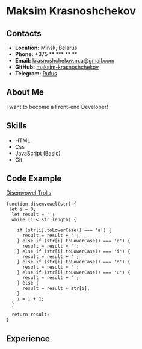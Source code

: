 # Maksim Krasnoshchekov

## Contacts

- **Location:** Minsk, Belarus
- **Phone:** +375 ** \*** \*\* \*\*
- **Email:** krasnoshchekov.m.a@gmail.com
- **GitHub:** [maksim-krasnoshchekov](https://github.com/maksim-krasnoshchekov)
- **Telegram:** [Rufus](https://t.me/Avko0o)

## About Me

I want to become a Front-end Developer!

## Skills

- HTML
- Css
- JavaScript (Basic)
- Git

## Code Example

[Disemvowel Trolls](https://www.codewars.com/kata/52fba66badcd10859f00097e)

```
function disemvowel(str) {
 let i = 0;
  let result = '';
  while (i < str.length) {

    if (str[i].toLowerCase() === 'a') {
      result = result + '';
    } else if (str[i].toLowerCase() === 'e') {
      result = result + '';
    } else if (str[i].toLowerCase() === 'i') {
      result = result + '';
    } else if (str[i].toLowerCase() === 'o') {
      result = result + '';
    } else if (str[i].toLowerCase() === 'u') {
      result = result + '';
    } else {
      result = result + str[i];
    }
    i = i + 1;
  }

  return result;
}
```

## Experience
